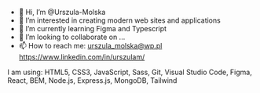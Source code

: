 - 👋 Hi, I’m @Urszula-Molska
- 👀 I’m interested in creating modern web sites and applications
- 🌱 I’m currently learning Figma and Typescript
- 💞️ I’m looking to collaborate on ...
- 📫 How to reach me:  urszula_molska@wp.pl
                       https://www.linkedin.com/in/urszulam/

I am using:
HTML5, CSS3, JavaScript, Sass, Git, Visual Studio Code, Figma, React, BEM, Node.js, Express.js, MongoDB, Tailwind


<!---
Urszula-Molska/Urszula-Molska is a ✨ special ✨ repository because its `README.md` (this file) appears on your GitHub profile.
You can click the Preview link to take a look at your changes.
--->
